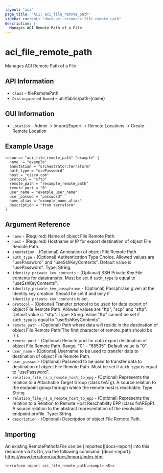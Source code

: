 ```yaml
---
layout: "aci"
page_title: "ACI: aci_file_remote_path"
sidebar_current: "docs-aci-resource-file_remote_path"
description: |-
  Manages ACI Remote Path of a File
---
```


# aci_file_remote_path #
Manages ACI Remote Path of a File

## API Information ##
* `Class` - fileRemotePath
* `Distinguished Named` - uni/fabric/path-{name}

## GUI Information ##
* `Location` - Admin -> Import/Export -> Remote Locations -> Create Remote Location

## Example Usage ##
```hcl
resource "aci_file_remote_path" "example" {
  name  = "example"
  annotation = "orchestrator:terraform"
  auth_type = "usePassword"
  host = "cisco.com"
  protocol = "sftp"
  remote_path = "/example_remote_path"
  remote_port = "0"
  user_name = "example_user_name"
  user_passwd = "password"
  name_alias = "example_name_alias"
  description = "from terraform"
}
```

## Argument Reference ##
* `name` - (Required) Name of object File Remote Path.
* `host` - (Required) Hostname or IP for export destination of object File Remote Path.
* `annotation` - (Optional) Annotation of object File Remote Path.
* `auth_type` - (Optional) Authentication Type Choice. Allowed values are "usePassword" and "useSshKeyContents". Default value is "usePassword". Type: String.
* `identity_private_key_contents` - (Optional) SSH Private Key File contents for datatransfer. Must be set if `auth_type` is equal to "useSshKeyContents".
* `identity_private_key_passphrase` - (Optional)  Passphrase given at the identity key creation. Should be set if and only if `identity_private_key_contents` is set.
* `protocol` - (Optional) Transfer prtocol to be used for data export of object File Remote Path .Allowed values are "ftp", "scp" and "sftp". Default value is "sftp". Type: String. Value "ftp" cannot be set if `auth_type` is equal to "useSshKeyContents".
* `remote_path` - (Optional) Path where data will reside in the destination of object File Remote Path(The first character of remote_path should be '/').
* `remote_port` - (Optional) Remote port for data export destination of object File Remote Path. Range: "0" - "65535". Default value is "0".
* `user_name` - (Optional) Username to be used to transfer data to destination of object File Remote Path.
* `user_passwd` - (Optional) Password to be used to transfer data to destination of object File Remote Path. Must be set if `auth_type` is equal to "usePassword".
* `relation_file_rs_a_remote_host_to_epg` - (Optional) Represents the relation to a Attachable Target Group (class fvATg). A source relation to the endpoint group through which the remote host is reachable. Type: String.
* `relation_file_rs_a_remote_host_to_epp` - (Optional) Represents the relation to a Relation to Remote Host  Reachability EPP (class fvAREpP). A source relation to the abstract representation of the resolvable endpoint profile. Type: String.
* `description` - (Optional) Description of object File Remote Path.

## Importing ##

An existing RemotePathofaFile can be [imported][docs-import] into this resource via its Dn, via the following command:
[docs-import]: https://www.terraform.io/docs/import/index.html


```
terraform import aci_file_remote_path.example <Dn>
```